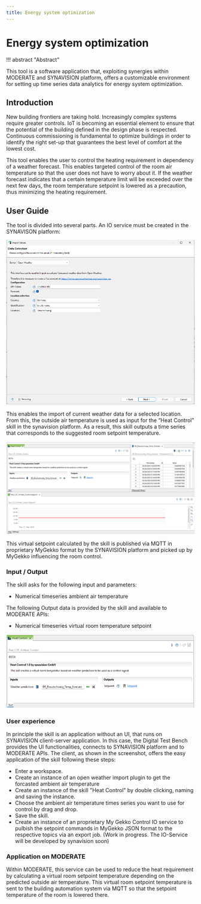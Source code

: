 ```yaml
---
title: Energy system optimization
---
```


# Energy system optimization

!!! abstract "Abstract"

  This tool is a software application that, exploiting synergies within MODERATE and SYNAVISION platform, offers a customizable environment for setting up time series data analytics for energy system optimization.

## Introduction

New building frontiers are taking hold. Increasingly complex systems require greater controls. IoT is becoming an essential element to ensure that the potential of the building defined in the design phase is respected. Continuous commissioning is fundamental to optimize buildings in order to identify the right set-up that guarantees the best level of comfort at the lowest cost.

This tool enables the user to control the heating requirement in dependency of a weather forecast. This enables targeted control of the room air temperature so that the user does not have to worry about it. If the weather forecast indicates that a certain temperature limit will be exceeded over the next few days, the room temperature setpoint is lowered as a precaution, thus minimizing the heating requirement.


## User Guide

The tool is divided into several parts. An IO service must be created in the SYNAVISON platform:

![Image title](../imgs/eso-io-service.png)

This enables the import of current weather data for a selected location. From this, the outside air temperature is used as input for the “Heat Control” skill in the synavision platform. As a result, this skill outputs a time series that corresponds to the suggested room setpoint temperature.

![Image title](../imgs/eso-skill.png)

This virtual setpoint calculated by the skill is published via MQTT in proprietary MyGekko format by the SYNAVISION platform and picked up by MyGekko influencing the room control.

### Input / Output

The skill asks for the following input and parameters:

  - Numerical timeseries ambient air temperature
  
The following Output data is provided by the skill and available to MODERATE APIs:

  -  Numerical timeseries virtual room temperature setpoint

![Image title](../imgs/eso-skill-io.png)

### User experience

In principle the skill is an application without an UI, that runs on SYNAVISION client-server application. In this case, the Digital Test Bench provides the UI functionalities, connects to SYNAVISION platform and to MODERATE APIs. The client, as shown in the screenshot, offers the easy application of the skill following these steps:

   - Enter a workspace.
   - Create an instance of an open weather import plugin to get the forcasted ambient air temperature
   - Create an instance of the skill "Heat Control" by double clicking, naming and saving the instance.
   - Choose the ambient air temperature times series you want to use for control by drag and drop.
   - Save the skill.
   - Create an instance of an proprietary My Gekko Control IO service to pulbish the setpoint commands in MyGekko JSON format to the respective topics via an export job. (Work in progress. The IO-Service will be developed by synavision soon)

### Application on MODERATE

Within MODERATE, this service can be used to reduce the heat requirement by calculating a virtual room setpoint temperature depending on the predicted outside air temperature. This virtual room setpoint temperature is sent to the building automation system via MQTT so that the setpoint temperature of the room is lowered there.
